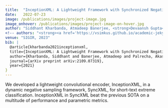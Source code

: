 ```yaml
---
title:  "InceptionXML: A Lightweight Framework with Synchronized Negative Sampling for Short Text Extreme Classification"
date:   2022-07-23
image: /publications/images/project-image.jpg
image_onhover: /publications/images/project-image-on-hover.jpg
author: "Siddhant Kharbanda, Atmadeep Banerjee, <strong>Devaansh Gupta</strong>, Akash Palrecha, Rohit Babbar"
<!-- authors: "<strong><a href='https://vsimkus.github.io/academic-jekyll/'>John Doe</a></strong>" -->
venue: "SIGIR, 2023"
bib: |
  @article{kharbanda2021inceptionxml,
  title={InceptionXML: A Lightweight Framework with Synchronized Negative Sampling for Short Text Extreme Classification},
  author={Kharbanda, Siddhant and Banerjee, Atmadeep and Palrecha, Akash and Gupta, Devaansh and Babbar, Rohit},
  journal={arXiv preprint arXiv:2109.07319},
  year={2021}
}
---
```

We developed a lightweight convolutional encoder, InceptionXML, in a dynamic negative sampling framework, SyncXML, for short-text extreme classification. InceptionXML in SyncXML beat the previous SOTA on a multitude of performance and parametric metrics.

